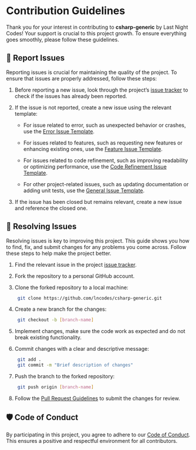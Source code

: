 # Contribution Guidelines
Thank you for your interest in contributing to **csharp-generic** by Last Night Codes! Your support is crucial to this project growth. To ensure everything goes smoothly, please follow these guidelines.

## 📝 Report Issues
Reporting issues is crucial for maintaining the quality of the project. To ensure that issues are properly addressed, follow these steps:

1. Before reporting a new issue, look through the project’s [issue tracker](https://github.com/lncodes/csharp-generic/issues) to check if the issues has already been reported.

2. If the issue is not reported, create a new issue using the relevant template:
   - For issue related to error, such as unexpected behavior or crashes, use the [Error Issue Template](https://github.com/lncodes/.github/blob/main/.github/ISSUE_TEMPLATE/error-issue-template.md).

   - For issues related to features, such as requesting new features or enhancing existing ones, use the [Feature Issue Template](https://github.com/lncodes/.github/blob/main/.github/ISSUE_TEMPLATE/feature-issue-template.md).

   - For issues related to code refinement, such as improving readability or optimizing performance, use the [Code Refinement Issue Template](https://github.com/lncodes/.github/blob/main/.github/ISSUE_TEMPLATE/code-refinement-issue-template.md).

   - For other project-related issues, such as updating documentation or adding unit tests, use the [General Issue Template](https://github.com/lncodes/.github/blob/main/.github/ISSUE_TEMPLATE/general-issue-template.md).

3.  If the issue has been closed but remains relevant, create a new issue and reference the closed one.

## 🔧 Resolving Issues
Resolving issues is key to improving this project. This guide shows you how to find, fix, and submit changes for any problems you come across. Follow these steps to help make the project better.

1. Find the relevant issue in the project [issue tracker](https://github.com/lncodes/csharp-generic/issues).

2. Fork the repository to a personal GitHub account.

3. Clone the forked repository to a local machine:
   ```bash 
    git clone https://github.com/lncodes/csharp-generic.git
   ```

4. Create a new branch for the changes:
   ```bash 
    git checkout -b [branch-name]
   ```

5. Implement changes, make sure the code work as expected and do not break existing functionality.

6. Commit changes with a clear and descriptive message:
   ```bash 
    git add .
    git commit -m "Brief description of changes"
   ```

7. Push the branch to the forked repository:
   ```bash 
    git push origin [branch-name]
   ```
   
8. Follow the [Pull Request Guidelines](https://github.com/lncodes/docs/blob/main/PULL_REQUEST_GUIDELINES.md) to submit the changes for review.

## 🛡️ Code of Conduct
By participating in this project, you agree to adhere to our [Code of Conduct](https://github.com/lncodes/.github/blob/main/CODE_OF_CONDUCT.md). This ensures a positive and respectful environment for all contributors.